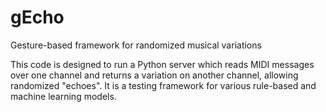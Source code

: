 # gEcho
Gesture-based framework for randomized musical variations 

This code is designed to run a Python server which reads MIDI messages over one channel and returns a variation on another channel, allowing randomized "echoes". It is a testing framework for various rule-based and machine learning models.
